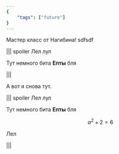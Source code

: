 ```yaml
---
{
    "tags": ["future"]
}
---
```


Мастер класс от Нагибина! sdfsdf

||| spoiler Лел лул

Тут немного бита **Епты** бля

|||

А вот я снова тут.

||| spoiler Лел лул

Тут немного бита **Епты** бля

$$ a^2 + 2 = 6 $$

Лел

|||